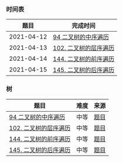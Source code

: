 ### 时间表

|  题目  | 完成时间 |
|  ----  | ---- | 
| 2021-04-12 | [94 二叉树的中序遍历](src/Q92.java) |
| 2021-04-13 | [102. 二叉树的层序遍历](src/Q102.java) |
| 2021-04-14 | [144. 二叉树的前序遍历](src/Q144.java) |
| 2021-04-15 | [145. 二叉树的后序遍历](src/Q145.java) |

### 树

|  题目   | 难度  | 来源 |
|  ----  | ----  | ----  |
| [94 二叉树的中序遍历](src/Q92.java)  | 中等 | [题目](https://leetcode-cn.com/problems/binary-tree-inorder-traversal/)
| [102. 二叉树的层序遍历](src/Q102.java) | 中等 | [题目](https://leetcode-cn.com/problems/binary-tree-level-order-traversal/)
| [144. 二叉树的前序遍历](src/Q144.java) | 中等 | [题目](https://leetcode-cn.com/problems/binary-tree-preorder-traversal/)
| [145. 二叉树的后序遍历](src/Q145.java) | 中等 | [题目](https://leetcode-cn.com/problems/binary-tree-postorder-traversal/)

